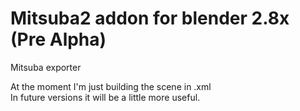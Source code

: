 # Mitsuba2 addon for blender 2.8x (Pre Alpha)
Mitsuba exporter

At the moment I'm just building the scene in .xml  
In future versions it will be a little more useful.